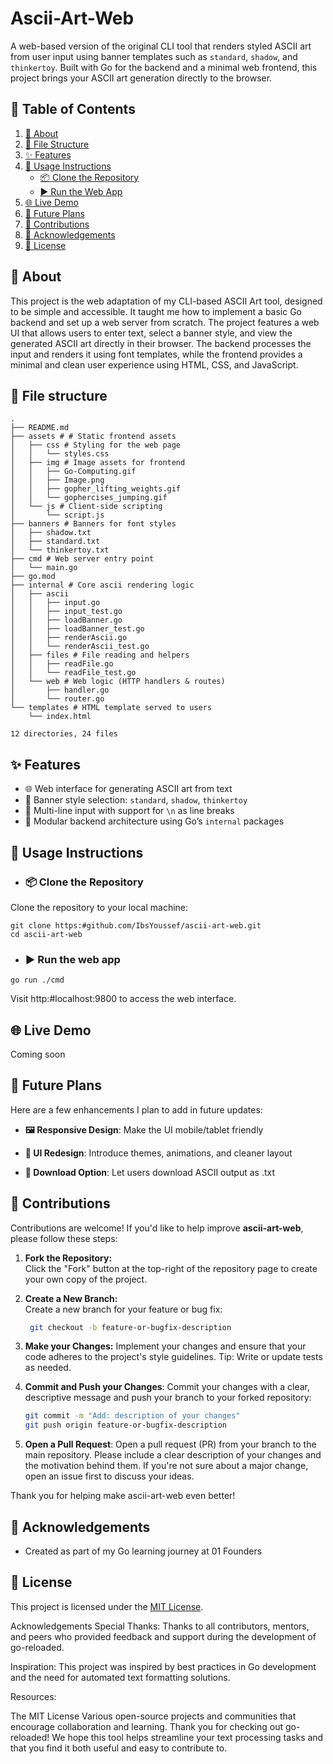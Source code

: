 # Ascii-Art-Web

A web-based version of the original CLI tool that renders styled ASCII art from user input using banner templates such as `standard`, `shadow`, and `thinkertoy`. Built with Go for the backend and a minimal web frontend, this project brings your ASCII art generation directly to the browser.


## 📑 Table of Contents

1. [📝 About](#-about)  
2. [📁 File Structure](#-file-structure)  
3. [✨ Features](#-features)  
4. [🚀 Usage Instructions](#-usage-instructions)  
   - [📦 Clone the Repository](#-clone-the-repository)  
   - [▶️ Run the Web App](#️-run-the-web-app)  
5. [🌐 Live Demo](#-live-demo)  
6. [🔭 Future Plans](#-future-plans)  
7. [🤝 Contributions](#-contributions)  
8. [🙏 Acknowledgements](#-acknowledgements)  
9. [📄 License](#-license)  


## 📝 About

This project is the web adaptation of my CLI-based ASCII Art tool, designed to be simple and accessible. It taught me how to implement a basic Go backend and set up a web server from scratch. The project features a web UI that allows users to enter text, select a banner style, and view the generated ASCII art directly in their browser. The backend processes the input and renders it using font templates, while the frontend provides a minimal and clean user experience using HTML, CSS, and JavaScript.

## 📁 File structure
```
.
├── README.md
├── assets # # Static frontend assets 
│   ├── css # Styling for the web page
│   │   └── styles.css
│   ├── img # Image assets for frontend
│   │   ├── Go-Computing.gif
│   │   ├── Image.png
│   │   ├── gopher_lifting_weights.gif
│   │   └── gophercises_jumping.gif
│   └── js # Client-side scripting
│       └── script.js
├── banners # Banners for font styles
│   ├── shadow.txt
│   ├── standard.txt
│   └── thinkertoy.txt
├── cmd # Web server entry point
│   └── main.go
├── go.mod
├── internal # Core ascii rendering logic
│   ├── ascii
│   │   ├── input.go
│   │   ├── input_test.go
│   │   ├── loadBanner.go
│   │   ├── loadBanner_test.go
│   │   ├── renderAscii.go
│   │   └── renderAscii_test.go
│   ├── files # File reading and helpers
│   │   ├── readFile.go
│   │   └── readFile_test.go
│   └── web # Web logic (HTTP handlers & routes)
│       ├── handler.go
│       └── router.go
└── templates # HTML template served to users
    └── index.html

12 directories, 24 files
```

## ✨ Features
- 🌐 Web interface for generating ASCII art from text
- 🎨 Banner style selection: `standard`, `shadow`, `thinkertoy`
- 💬 Multi-line input with support for `\n` as line breaks
- 🔀 Modular backend architecture using Go’s `internal` packages

## 🚀 Usage Instructions

- ### 📦 Clone the Repository
Clone the repository to your local machine:
```
git clone https:#github.com/IbsYoussef/ascii-art-web.git
cd ascii-art-web
```

- ### ▶️ Run the web app 
```
go run ./cmd
```
Visit http:#localhost:9800 to access the web interface.

## 🌐 Live Demo

Coming soon

## 🔭 Future Plans
Here are a few enhancements I plan to add in future updates:

- **🖼️ Responsive Design**: Make the UI mobile/tablet friendly

- **🎨 UI Redesign**: Introduce themes, animations, and cleaner layout

- **📀 Download Option**: Let users download ASCII output as .txt

##  🤝 Contributions
Contributions are welcome! If you'd like to help improve **ascii-art-web**, please follow these steps:

1. **Fork the Repository:**  
   Click the "Fork" button at the top-right of the repository page to create your own copy of the project.

2. **Create a New Branch:**  
   Create a new branch for your feature or bug fix:
   ```bash
    git checkout -b feature-or-bugfix-description
   ```
3. **Make your Changes:**
Implement your changes and ensure that your code adheres to the project's style guidelines.
Tip: Write or update tests as needed.

4. **Commit and Push your Changes**:
Commit your changes with a clear, descriptive message and push your branch to your forked repository:
    ```bash
    git commit -m "Add: description of your changes"
    git push origin feature-or-bugfix-description
    ```
5. **Open a Pull Request**:
Open a pull request (PR) from your branch to the main repository. Please include a clear description of your changes and the motivation behind them.
If you're not sure about a major change, open an issue first to discuss your ideas.

Thank you for helping make ascii-art-web even better!


## 🙏 Acknowledgements
- Created as part of my Go learning journey at 01 Founders


## 📄 License
This project is licensed under the [MIT License](LICENSE).

Acknowledgements
Special Thanks:
Thanks to all contributors, mentors, and peers who provided feedback and support during the development of go-reloaded.

Inspiration:
This project was inspired by best practices in Go development and the need for automated text formatting solutions.

Resources:

The MIT License
Various open-source projects and communities that encourage collaboration and learning.
Thank you for checking out go-reloaded! We hope this tool helps streamline your text processing tasks and that you find it both useful and easy to contribute to.